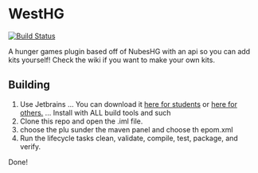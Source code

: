 WestHG
=======
[![Build Status](https://travis-ci.com/ethanaldrich9986/WestHG.svg?branch=master)](https://travis-ci.com/ethanaldrich9986/WestHG)

A hunger games plugin based off of NubesHG with an api so you can add kits yourself!
Check the wiki if you want to make your own kits.


## Building

1. Use Jetbrains
... You can download it [here for students](https://www.jetbrains.com/student/) or [here for others.](https://www.jetbrains.com/idea/)
... Install with ALL build tools and such
2. Clone this repo and open the .iml file.
3. choose the plu sunder the maven panel and choose th epom.xml
4. Run the lifecycle tasks clean, validate, compile, test, package, and verify.

Done!
